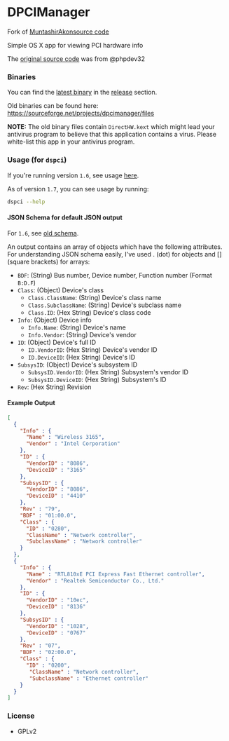# DPCIManager
Fork of [MuntashirAkonsource code](https://github.com/MuntashirAkon/DPCIManager)


Simple OS X app for viewing PCI hardware info

The [original source code](https://sourceforge.net/projects/dpcimanager) was from @phpdev32 

### Binaries
You can find the [latest binary](https://github.com/MuntashirAkon/DPCIManager/releases/latest)
in the [release](https://github.com/MuntashirAkon/DPCIManager/releases) section.

Old binaries can be found here: https://sourceforge.net/projects/dpcimanager/files

**NOTE:** The old binary files contain `DirectHW.kext` which might lead your antivirus program to believe that this application contains a virus. Please white-list this app in your antivirus program.

### Usage (for `dspci`)
If you're running version `1.6`, see usage [here](https://github.com/MuntashirAkon/DPCIManager/blob/e302cd9ce6f62d90d5da627cccc14cb088696444/README.md#usage-for-dspci).

As of version `1.7`, you can see usage by running:
```sh
dspci --help
```

#### JSON Schema for default JSON output
For `1.6`, see [old schema](https://github.com/MuntashirAkon/DPCIManager/blob/e302cd9ce6f62d90d5da627cccc14cb088696444/README.md#json-schema).

An output contains an array of objects which have the following attributes. 
For understanding JSON schema easily, I've used . (dot) for objects and [] (square brackets) for arrays:

* `BDF`: (String) Bus number, Device number, Function number (Format `B:D.F`)
* `Class`: (Object) Device's class
    - `Class.ClassName`: (String) Device's class name
    - `Class.SubclassName`: (String) Device's subclass name
    - `Class.ID`: (Hex String) Device's class code
* `Info`: (Object) Device info
    - `Info.Name`: (String) Device's name
    - `Info.Vendor`: (String) Device's vendor
* `ID`: (Object) Device's full ID
    - `ID.VendorID`: (Hex String) Device's vendor ID
    - `ID.DeviceID`: (Hex String) Device's ID
* `SubsysID`: (Object) Device's subsystem ID
    - `SubsysID.VendorID`: (Hex String) Subsystem's vendor ID
    - `SubsysID.DeviceID`: (Hex String) Subsystem's ID
* `Rev`:  (Hex String)  Revision

#### Example Output
```json
[
  {
    "Info" : {
      "Name" : "Wireless 3165",
      "Vendor" : "Intel Corporation"
    },
    "ID" : {
      "VendorID" : "8086",
      "DeviceID" : "3165"
    },
    "SubsysID" : {
      "VendorID" : "8086",
      "DeviceID" : "4410"
    },
    "Rev" : "79",
    "BDF" : "01:00.0",
    "Class" : {
      "ID" : "0280",
      "ClassName" : "Network controller",
      "SubclassName" : "Network controller"
    }
  },
  {
    "Info" : {
      "Name" : "RTL810xE PCI Express Fast Ethernet controller",
      "Vendor" : "Realtek Semiconductor Co., Ltd."
    },
    "ID" : {
      "VendorID" : "10ec",
      "DeviceID" : "8136"
    },
    "SubsysID" : {
      "VendorID" : "1028",
      "DeviceID" : "0767"
    },
    "Rev" : "07",
    "BDF" : "02:00.0",
    "Class" : {
      "ID" : "0200",
       "ClassName" : "Network controller",
       "SubclassName" : "Ethernet controller"
    }
  }
]
```

### License
- GPLv2
